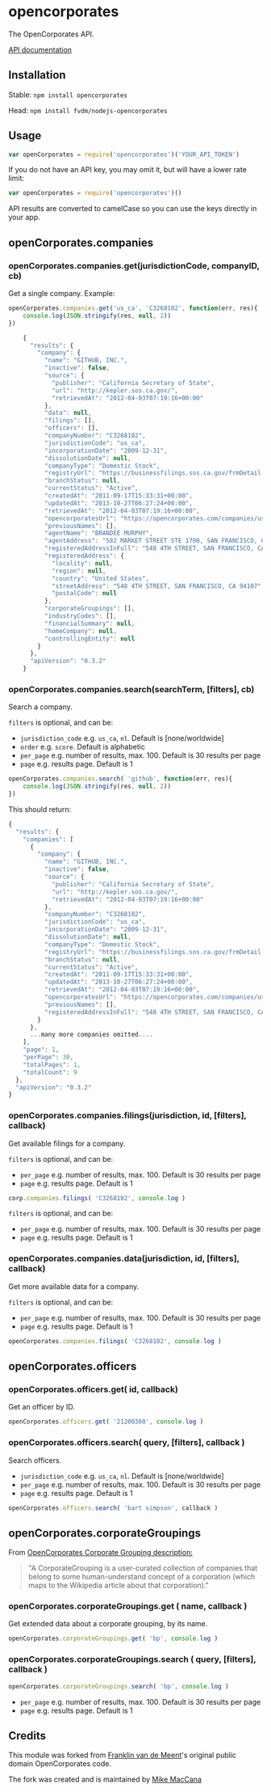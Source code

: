 # opencorporates

The OpenCorporates API.

[API documentation](http://api.opencorporates.com/documentation/REST-API-introduction)

## Installation

Stable: `npm install opencorporates`

Head: `npm install fvdm/nodejs-opencorporates`

## Usage

```js
var openCorporates = require('opencorporates')('YOUR_API_TOKEN')
```

If you do not have an API key, you may omit it, but will have a lower rate limit:

```js
var openCorporates = require('opencorporates')()
```

API results are converted to camelCase so you can use the keys directly in your app.

## openCorporates.companies

### openCorporates.companies.get(jurisdictionCode, companyID, cb)

Get a single company. Example:

```js
openCorporates.companies.get('us_ca', 'C3268102', function(err, res){
	console.log(JSON.stringify(res, null, 2))
})
```

```js
	{
	  "results": {
	    "company": {
	      "name": "GITHUB, INC.",
	      "inactive": false,
	      "source": {
	        "publisher": "California Secretary of State",
	        "url": "http://kepler.sos.ca.gov/",
	        "retrievedAt": "2012-04-03T07:19:16+00:00"
	      },
	      "data": null,
	      "filings": [],
	      "officers": [],
	      "companyNumber": "C3268102",
	      "jurisdictionCode": "us_ca",
	      "incorporationDate": "2009-12-31",
	      "dissolutionDate": null,
	      "companyType": "Domestic Stock",
	      "registryUrl": "https://businessfilings.sos.ca.gov/frmDetail.asp?CorpID=03268102",
	      "branchStatus": null,
	      "currentStatus": "Active",
	      "createdAt": "2011-09-17T15:33:31+00:00",
	      "updatedAt": "2013-10-27T06:27:24+00:00",
	      "retrievedAt": "2012-04-03T07:19:16+00:00",
	      "opencorporatesUrl": "https://opencorporates.com/companies/us_ca/C3268102",
	      "previousNames": [],
	      "agentName": "BRANDEE MURPHY",
	      "agentAddress": "582 MARKET STREET STE 1700, SAN FRANCISCO, CA 94104",
	      "registeredAddressInFull": "548 4TH STREET, SAN FRANCISCO, CA 94107",
	      "registeredAddress": {
	        "locality": null,
	        "region": null,
	        "country": "United States",
	        "streetAddress": "548 4TH STREET, SAN FRANCISCO, CA 94107",
	        "postalCode": null
	      },
	      "corporateGroupings": [],
	      "industryCodes": [],
	      "financialSummary": null,
	      "homeCompany": null,
	      "controllingEntity": null
	    }
	  },
	  "apiVersion": "0.3.2"
	}
```

### openCorporates.companies.search(searchTerm, [filters], cb)

Search a company.

`filters` is optional, and can be:

 - `jurisdiction_code` e.g. `us_ca`, `nl`. Default is [none/worldwide]
 - `order` e.g. `score`. Default is alphabetic
 - `per_page` e.g. number of results, max. 100. Default is 30 results per page
 - `page` e.g. results page. Default is 1

```js
openCorporates.companies.search( 'github', function(err, res){
	console.log(JSON.stringify(res, null, 2))
})
```

This should return:

```js
{
  "results": {
    "companies": [
      {
        "company": {
          "name": "GITHUB, INC.",
          "inactive": false,
          "source": {
            "publisher": "California Secretary of State",
            "url": "http://kepler.sos.ca.gov/",
            "retrievedAt": "2012-04-03T07:19:16+00:00"
          },
          "companyNumber": "C3268102",
          "jurisdictionCode": "us_ca",
          "incorporationDate": "2009-12-31",
          "dissolutionDate": null,
          "companyType": "Domestic Stock",
          "registryUrl": "https://businessfilings.sos.ca.gov/frmDetail.asp?CorpID=03268102",
          "branchStatus": null,
          "currentStatus": "Active",
          "createdAt": "2011-09-17T15:33:31+00:00",
          "updatedAt": "2013-10-27T06:27:24+00:00",
          "retrievedAt": "2012-04-03T07:19:16+00:00",
          "opencorporatesUrl": "https://opencorporates.com/companies/us_ca/C3268102",
          "previousNames": [],
          "registeredAddressInFull": "548 4TH STREET, SAN FRANCISCO, CA 94107"
        }
      },
      ...many more companies omitted....
    ],
    "page": 1,
    "perPage": 30,
    "totalPages": 1,
    "totalCount": 9
  },
  "apiVersion": "0.3.2"
}
```

### openCorporates.companies.filings(jurisdiction, id, [filters], callback)

Get available filings for a company.

`filters` is optional, and can be:

 - `per_page` e.g. number of results, max. 100. Default is 30 results per page
 - `page` e.g. results page. Default is 1

```js
corp.companies.filings( 'C3268102', console.log )
```

`filters` is optional, and can be:

 - `per_page` e.g. number of results, max. 100. Default is 30 results per page
 - `page` e.g. results page. Default is 1


### openCorporates.companies.data(jurisdiction, id, [filters], callback)

Get more available data for a company.

`filters` is optional, and can be:

 - `per_page` e.g. number of results, max. 100. Default is 30 results per page
 - `page` e.g. results page. Default is 1

```js
openCorporates.companies.filings( 'C3268102', console.log )
```

## openCorporates.officers

### openCorporates.officers.get( id, callback)

Get an officer by ID.

```js
openCorporates.officers.get( '21200360', console.log )
```


### openCorporates.officers.search( query, [filters], callback )

Search officers.

- `jurisdiction_code` e.g. `us_ca`, `nl`. Default is [none/worldwide]
- `per_page` e.g. number of results, max. 100. Default is 30 results per page
- `page` e.g. results page. Default is 1


```js
openCorporates.officers.search( 'bart simpson', callback )
```

## openCorporates.corporateGroupings

From [OpenCorporates Corporate Grouping description:](http://blog.opencorporates.com/2011/06/01/introducing-corporategroupings-where-fuzzy-concepts-meet-legal-entities/)


> "A CorporateGrouping is a user-curated collection of companies that belong to some human-understand concept of a corporation (which maps to the Wikipedia article about that corporation)."


### openCorporates.corporateGroupings.get ( name, callback )

Get extended data about a corporate grouping, by its name.

```js
openCorporates.corporateGroupings.get( 'bp', console.log )
```


### openCorporates.corporateGroupings.search ( query, [filters], callback )

```js
openCorporates.corporateGroupings.search( 'bp', console.log )
```

- `per_page` e.g. number of results, max. 100. Default is 30 results per page
- `page` e.g. results page. Default is 1

## Credits

This module was forked from [Franklin van de Meent](http://frankl.in)'s original public domain OpenCorporates code.

The fork was created and is maintained by [Mike MacCana](http://mikemaccana.com)
